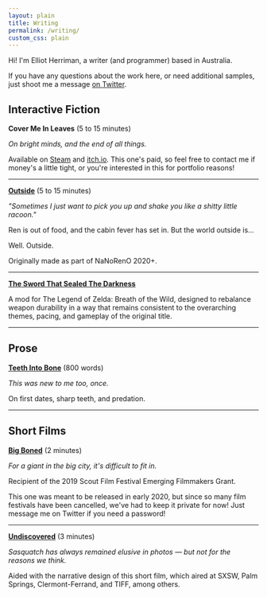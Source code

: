 ```yaml
---
layout: plain
title: Writing
permalink: /writing/
custom_css: plain
---
```


Hi! I'm Elliot Herriman, a writer (and programmer) based in Australia.

If you have any questions about the work here, or need additional samples, just shoot me a message [on Twitter](https://twitter.com/elliotherriman).

**Interactive Fiction**
---

**Cover Me In Leaves** (5 to 15 minutes)

*On bright minds, and the end of all things.*

Available on [Steam](https://store.steampowered.com/app/1431420/10mg_Cover_Me_In_Leaves/) and [itch.io](https://elliotherriman.itch.io/cover-me-in-leaves). This one's paid, so feel free to contact me if money's a little tight, or you're interested in this for portfolio reasons!

---

**[Outside](https://elliotherriman.itch.io/outside)** (5 to 15 minutes)

*"Sometimes I just want to pick you up and shake you like a shitty little racoon."*

Ren is out of food, and the cabin fever has set in. But the world outside is... 

Well. Outside.

Originally made as part of NaNoRenO 2020+.

---

**[The Sword That Sealed The Darkness](https://gamebanana.com/gamefiles/12800)**

A mod for The Legend of Zelda: Breath of the Wild, designed to rebalance weapon durability in a way that remains consistent to the overarching themes, pacing, and gameplay of the original title.

---

**Prose**
---

**[Teeth Into Bone](https://www.elliotherriman.com/prose/teethintobone)** (800 words)

*This was new to me too, once.*

On first dates, sharp teeth, and predation.

---

**Short Films**
---

**[Big Boned](https://player.vimeo.com/video/406099773)** (2 minutes)

*For a giant in the big city, it's difficult to fit in.*

Recipient of the 2019 Scout Film Festival Emerging Filmmakers Grant.

This one was meant to be released in early 2020, but since so many film festivals have been cancelled, we've had to keep it private for now! Just message me on Twitter if you need a password!

---

**[Undiscovered](https://saralitzenberger.com/undiscovered)** (3 minutes)

*Sasquatch has always remained elusive in photos — but not for the reasons we think.*

Aided with the narrative design of this short film, which aired at SXSW, Palm Springs, Clermont-Ferrand, and TIFF, among others.
